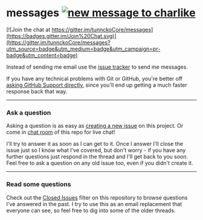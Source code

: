 # messages [![new message to charlike][new-message-img]][new-message-url]

[![Join the chat at https://gitter.im/tunnckoCore/messages](https://badges.gitter.im/Join%20Chat.svg)](https://gitter.im/tunnckoCore/messages?utm_source=badge&utm_medium=badge&utm_campaign=pr-badge&utm_content=badge)

Instead of sending me email use the [issue tracker](https://github.com/tunnckoCore/messages/issues) to send me messages.

If you have any technical problems with Git or GitHub, you're better off 
[asking GitHub Support directly](https://github.com/contact), since you'll
end up getting a much faster response back that way.

---

### Ask a question

Asking a question is as easy as
[creating a new issue][new-message-url] on this
project. Or come in [chat room](https://gitter.im/tunnckoCore/messages) of this repo for live chat!

I'll try to answer it as soon as I can get to it. Once I answer I'll close the
issue just so I know what I've covered, but don't worry - if you have any further
questions just respond in the thread and I'll get back to you soon. Feel free to
ask a question on any old issue too, even if you didn't create it.

---

### Read some questions

Check out the [Closed Issues](https://github.com/tunnckoCore/feedback/issues?sort=created&direction=desc&state=closed&page=1)
filter on this repository to browse questions I've answered in the past. I try
to use this as an email replacement that everyone can see, so feel free to dig
into some of the older threads.

[new-message-img]: https://img.shields.io/badge/new-message-5654a4.svg
[new-message-url]: https://github.com/tunnckoCore/messages/issues/new